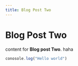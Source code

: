```yaml
---
title: Blog Post Two
---
```


# Blog Post Two

content for **Blog post Two**. haha

```js
conosole.log("Hello world")
```
